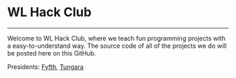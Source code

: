 # WL Hack Club

---

Welcome to WL Hack Club, where we teach fun programming projects with a easy-to-understand way. The source code of all of the projects we do will be posted here on this GitHub.

Presidents: [Fyfth](https://github.com/Fyfth), [Tungara](https://github.com/Tugara)
